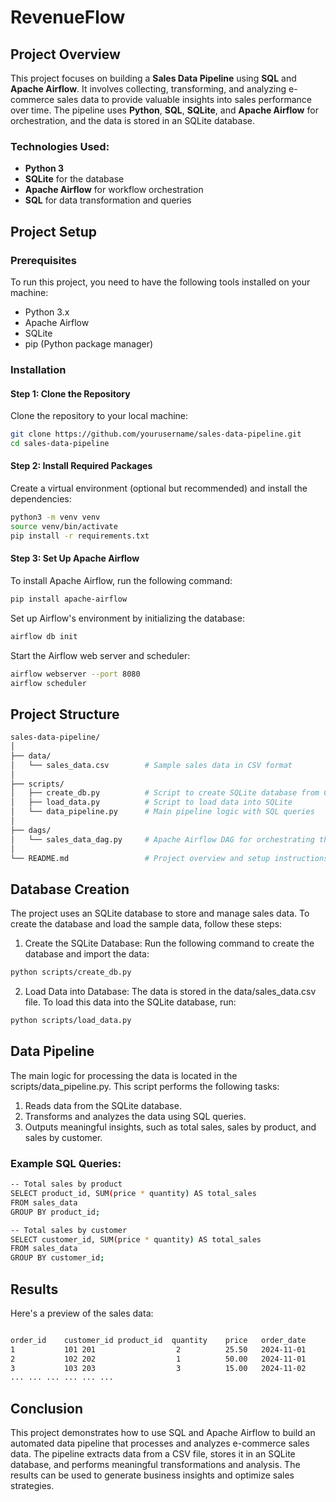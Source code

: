 # RevenueFlow

## Project Overview

This project focuses on building a **Sales Data Pipeline** using **SQL** and **Apache Airflow**. It involves collecting, transforming, and analyzing e-commerce sales data to provide valuable insights into sales performance over time. The pipeline uses **Python**, **SQL**, **SQLite**, and **Apache Airflow** for orchestration, and the data is stored in an SQLite database.

### Technologies Used:
- **Python 3**
- **SQLite** for the database
- **Apache Airflow** for workflow orchestration
- **SQL** for data transformation and queries

## Project Setup

### Prerequisites
To run this project, you need to have the following tools installed on your machine:
- Python 3.x
- Apache Airflow
- SQLite
- pip (Python package manager)

### Installation

#### Step 1: Clone the Repository

Clone the repository to your local machine:
```bash
git clone https://github.com/yourusername/sales-data-pipeline.git
cd sales-data-pipeline
```

#### Step 2: Install Required Packages

Create a virtual environment (optional but recommended) and install the dependencies:
```bash
python3 -m venv venv
source venv/bin/activate 
pip install -r requirements.txt
```

#### Step 3: Set Up Apache Airflow

To install Apache Airflow, run the following command:
```bash
pip install apache-airflow
```
Set up Airflow's environment by initializing the database:
```bash
airflow db init
```
Start the Airflow web server and scheduler:
```bash
airflow webserver --port 8080  
airflow scheduler            
```
## Project Structure
```bash
sales-data-pipeline/
│
├── data/
│   └── sales_data.csv        # Sample sales data in CSV format
│
├── scripts/
│   ├── create_db.py          # Script to create SQLite database from CSV
│   ├── load_data.py          # Script to load data into SQLite
│   └── data_pipeline.py      # Main pipeline logic with SQL queries
│
├── dags/
│   └── sales_data_dag.py     # Apache Airflow DAG for orchestrating the data pipeline
│
└── README.md                 # Project overview and setup instructions
```

## Database Creation
The project uses an SQLite database to store and manage sales data. To create the database and load the sample data, follow these steps:

1. Create the SQLite Database: Run the following command to create the database and import the data:
```bash
python scripts/create_db.py
```
2. Load Data into Database: The data is stored in the data/sales_data.csv file. To load this data into the SQLite database, run:
```bash
python scripts/load_data.py
```

## Data Pipeline
The main logic for processing the data is located in the scripts/data_pipeline.py. This script performs the following tasks:

1. Reads data from the SQLite database.
2. Transforms and analyzes the data using SQL queries.
3. Outputs meaningful insights, such as total sales, sales by product, and sales by customer.

### Example SQL Queries:
```bash
-- Total sales by product
SELECT product_id, SUM(price * quantity) AS total_sales
FROM sales_data
GROUP BY product_id;

-- Total sales by customer
SELECT customer_id, SUM(price * quantity) AS total_sales
FROM sales_data
GROUP BY customer_id;
```

## Results

Here's a preview of the sales data:
```bash

order_id	customer_id	product_id	quantity	price	order_date
1	        101	201	                 2	        25.50	2024-11-01
2	        102	202	                 1	        50.00	2024-11-01
3	        103	203	                 3	        15.00	2024-11-02
...	...	...	...	...	...
```

## Conclusion
This project demonstrates how to use SQL and Apache Airflow to build an automated data pipeline that processes and analyzes e-commerce sales data. The pipeline extracts data from a CSV file, stores it in an SQLite database, and performs meaningful transformations and analysis. The results can be used to generate business insights and optimize sales strategies.
